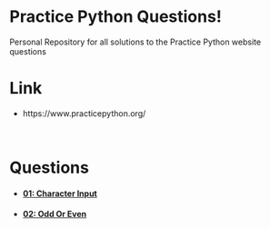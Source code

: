 # Practice Python Questions!
Personal Repository for all solutions to the Practice Python website questions 
<h1> Link </h1> 

<ul>
<li> https://www.practicepython.org/ </li> 
</ul>
<br>

<h1> Questions </h1>

<ul>

<li> <h4> <a href='https://www.practicepython.org/exercise/2014/01/29/01-character-input.html'> 01: Character Input </h4> </li>
<li> <h4> <a href='https://www.practicepython.org/exercise/2014/02/05/02-odd-or-even.html'> 02: Odd Or Even </h4> </li>